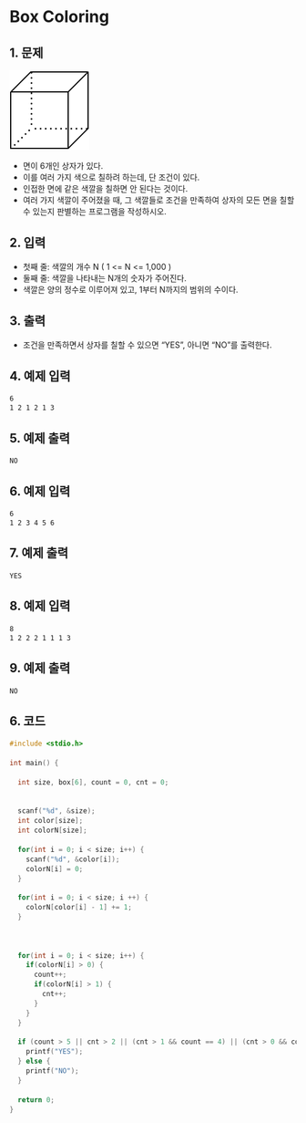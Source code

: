 # Box Coloring #

## 1. 문제
![box](./image/box.png)

- 면이 6개인 상자가 있다.
- 이를 여러 가지 색으로 칠하려 하는데, 단 조건이 있다.
- 인접한 면에 같은 색깔을 칠하면 안 된다는 것이다.
- 여러 가지 색깔이 주어졌을 때, 그 색깔들로 조건을 만족하여 상자의 모든 면을 칠할 수 있는지 판별하는 프로그램을 작성하시오.

## 2. 입력
- 첫째 줄: 색깔의 개수 N ( 1 <= N <= 1,000 )
- 둘째 줄: 색깔을 나타내는 N개의 숫자가 주어진다.
- 색깔은 양의 정수로 이루어져 있고, 1부터 N까지의 범위의 수이다.

## 3. 출력
- 조건을 만족하면서 상자를 칠할 수 있으면 “YES”, 아니면 “NO”를 출력한다.

## 4. 예제 입력
```
6
1 2 1 2 1 3
```

## 5. 예제 출력
```
NO
```

## 6. 예제 입력

```
6
1 2 3 4 5 6
```

## 7. 예제 출력

```
YES
```

## 8. 예제 입력

```
8
1 2 2 2 1 1 1 3
```

## 9. 예제 출력

```
NO
```

## 6. 코드

```c++
#include <stdio.h>

int main() {
  
  int size, box[6], count = 0, cnt = 0;
  
  
  scanf("%d", &size);
  int color[size];
  int colorN[size];
  
  for(int i = 0; i < size; i++) {
    scanf("%d", &color[i]);
    colorN[i] = 0;
  }
  
  for(int i = 0; i < size; i ++) {
    colorN[color[i] - 1] += 1;
  }
  
  
  
  for(int i = 0; i < size; i++) {
    if(colorN[i] > 0) {
      count++;
      if(colorN[i] > 1) {
        cnt++;
      }
    }
  }
  
  if (count > 5 || cnt > 2 || (cnt > 1 && count == 4) || (cnt > 0 && count == 5)) {
    printf("YES");
  } else {
    printf("NO");
  }
  
  return 0;
}
```
